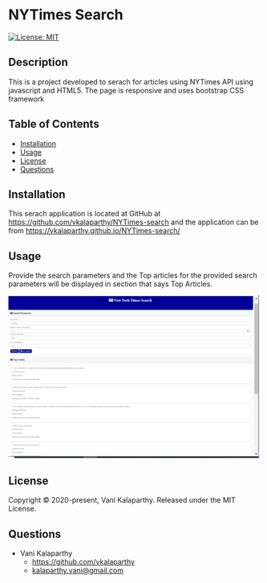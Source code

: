 # NYTimes Search
[![License: MIT](https://img.shields.io/badge/License-MIT-yellow.svg)](https://opensource.org/licenses/MIT)
## Description
This is a project developed to serach for articles using NYTimes API using javascript and HTML5. The page is responsive and uses bootstrap CSS framework
## Table of Contents
* [Installation](#installation)
* [Usage](#usage)
* [License](#license)
* [Questions](#questions)
## Installation
This serach application is located at GitHub at https://github.com/vkalaparthy/NYTimes-search and the application can be from https://vkalaparthy.github.io/NYTimes-search/
## Usage
Provide the search parameters and the Top articles for the provided search parameters will be displayed in section that says Top Articles.

<img src="images/NYTimes.png" width="500">

## License
Copyright © 2020-present, Vani Kalaparthy. Released under the MIT License.

## Questions
* Vani Kalaparthy
  * https://github.com/vkalaparthy
  * kalaparthy.vani@gmail.com

